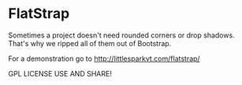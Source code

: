 FlatStrap
=============

Sometimes a project doesn't need rounded corners or drop shadows. That's why we ripped all of them out of Bootstrap.

For a demonstration go to http://littlesparkvt.com/flatstrap/

GPL LICENSE
USE AND SHARE!